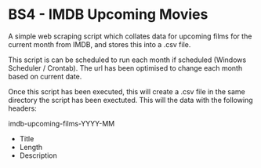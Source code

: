 # BS4 - IMDB Upcoming Movies

A simple web scraping script which collates data for upcoming films for the current month from IMDB, and stores this into a .csv file.

This script is can be scheduled to run each month if scheduled (Windows Scheduler / Crontab). The url has been optimised to change each month based on current date.

Once this script has been executed, this will create a .csv file in the same directory the script has been exectuted. This will the data with the following headers:

imdb-upcoming-films-YYYY-MM

* Title
* Length
* Description
